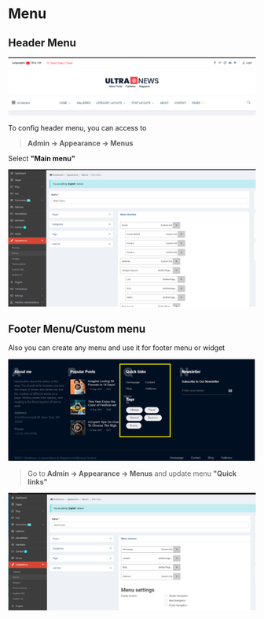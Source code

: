 # Menu

## Header Menu

![Header main menu](_images/userguide/header-menu-1.png)

To config header menu, you can access to
> __Admin -> Appearance -> Menus__

Select __"Main menu"__

![Main menu_setting](_images/userguide/header-menu-2.png)

## Footer Menu/Custom menu
Also you can create any menu and use it for footer menu or widget

![Footer menu](_images/userguide/footer-menu-1.png)

> Go to __Admin -> Appearance -> Menus__ and update menu __"Quick links"__

![Quick links](_images/userguide/footer-menu-2.png)